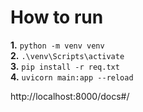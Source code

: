 # How to run

**1.** `python -m venv venv` \
**2.** `.\venv\Scripts\activate` \
**3.** `pip install -r req.txt` \
**4.** `uvicorn main:app --reload`

http://localhost:8000/docs#/
